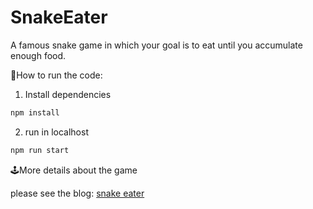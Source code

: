 # SnakeEater
A famous snake game in which your goal is to eat until you accumulate enough food.

🍎How to run the code:

1. Install dependencies

```bash
npm install
```

2. run in localhost

```bash
npm run start
```

🕹️More details about the game

please see the blog: [snake eater](https://blog.csdn.net/qq_36154157/article/details/122828840)